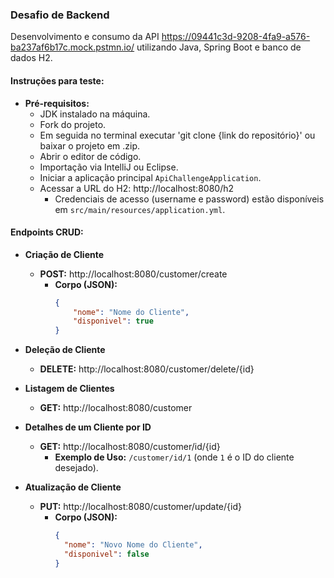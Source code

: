 ### Desafio de Backend

Desenvolvimento e consumo da API https://09441c3d-9208-4fa9-a576-ba237af6b17c.mock.pstmn.io/ utilizando Java, Spring Boot e banco de dados H2.

#### Instruções para teste:

- **Pré-requisitos:**
  - JDK instalado na máquina.
  - Fork do projeto.
  - Em seguida no terminal executar 'git clone {link do repositório}' ou baixar o projeto em .zip.
  - Abrir o editor de código.
  - Importação via IntelliJ ou Eclipse.
  - Iniciar a aplicação principal `ApiChallengeApplication`.
  - Acessar a URL do H2: http://localhost:8080/h2
    - Credenciais de acesso (username e password) estão disponíveis em `src/main/resources/application.yml`.

#### Endpoints CRUD:

- **Criação de Cliente**
  - **POST:** http://localhost:8080/customer/create
    - **Corpo (JSON):**
      ```json
      {
          "nome": "Nome do Cliente",
          "disponivel": true
      }
      ```

- **Deleção de Cliente**
  - **DELETE:** http://localhost:8080/customer/delete/{id}

- **Listagem de Clientes**
  - **GET:** http://localhost:8080/customer

- **Detalhes de um Cliente por ID**
  - **GET:** http://localhost:8080/customer/id/{id}
    - **Exemplo de Uso:** `/customer/id/1` (onde `1` é o ID do cliente desejado).

- **Atualização de Cliente**
  - **PUT:** http://localhost:8080/customer/update/{id}
    - **Corpo (JSON):**
      ```json
      {
        "nome": "Novo Nome do Cliente",
        "disponivel": false
      }
      ```
